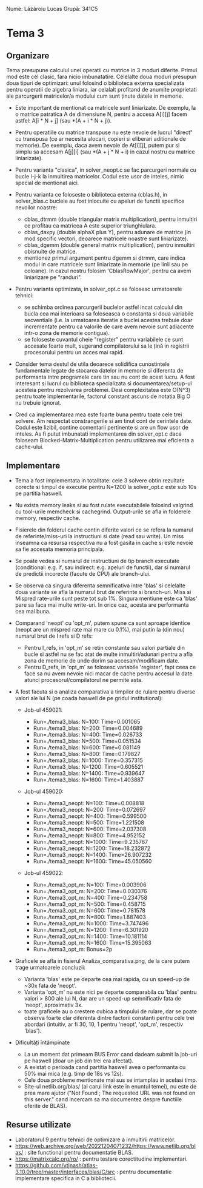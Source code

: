 Nume: Lăzăroiu Lucas
Grupă: 341C5

# Tema 3

Organizare
-
Tema presupune calculul unei operatii cu matrice in 3 moduri diferite. Primul mod este cel clasic, fara nicio imbunatatire. Celelalte doua moduri presupun doua tipuri de optimizari: unul folosind o biblioteca externa specializata pentru operatii de algebra liniara, iar celalalt profitand de anumite proprietati ale parcurgerii matricelor/a modului cum sunt ținute datele in memorie.

* Este important de mentionat ca matricele sunt liniarizate. De exemplu, la o matrice patratica A de dimensiune N, pentru a accesa A[i][j] facem astfel: A[i * N + j] (sau *(A + i * N + j)).
* Pentru operatiile cu matrice transpuse nu este nevoie de lucrul "direct" cu transpusa (ce ar necesita alocari, copieri si eliberari aditionale de memorie). De exemplu, daca avem nevoie de At[i][j], putem pur si simplu sa accesam A[j][i] (sau *(A + j * N + i) in cazul nostru cu matrice liniarizate).
* Pentru varianta "clasica", in solver_neopt.c se fac parcurgeri normale cu bucle i-j-k la inmultirea matricelor. Codul este usor de inteles, nimic special de mentionat aici.
* Pentru varianta ce foloseste o biblioteca externa (cblas.h), in solver_blas.c buclele au fost inlocuite cu apeluri de functii specifice nevoilor noastre:
    * cblas_dtrmm (double triangular matrix multiplication), pentru inmultiri ce profitau ca matricea A este superior triunghiulara.
    * cblas_daxpy (double alphaX plus Y), pentru adunare de matrice (in mod specific vectori, deoarece matricele noastre sunt liniarizate).
    * cblas_dgemm (double general matrix multiplication), pentru inmultiri obisnuite de matrice.
    * mentionez primul argument pentru dgemm si dtrmm, care indica modul in care matricele sunt liniarizate in memorie (pe linii sau pe coloane). In cazul nostru folosim 'CblasRowMajor', pentru ca avem liniarizare pe "randuri".
* Pentru varianta optimizata, in solver_opt.c se folosesc urmatoarele tehnici:
    * se schimba ordinea parcurgerii buclelor astfel incat calculul din bucla cea mai interioara sa foloseasca o constanta si doua variabile secventiale (i.e. la urmatoarea iteratie a buclei acestea trebuie doar incrementate pentru ca valorile de care avem nevoie sunt adiacente intr-o zona de memorie contigua).
    * se foloseste cuvantul cheie "register" pentru variabilele ce sunt accesate foarte mult, sugerand compilatorului sa le țină in registrii procesorului pentru un acces mai rapid.

* Consider tema destul de utila deoarece solidifica cunostintele fundamentale legate de stocarea datelor in memorie si diferenta de performanta intre programele care tin sau nu cont de acest lucru. A fost interesant si lucrul cu biblioteca specializata si documentarea/setup-ul acesteia pentru rezolvarea problemei. Desi complexitatea este O(N^3) pentru toate implementarile, factorul constant ascuns de notatia Big O nu trebuie ignorat.
* Cred ca implementarea mea este foarte buna pentru toate cele trei solvere. Am respectat constrangerile si am tinut cont de cerintele date. Codul este lizibil, contine comentarii pertinente si are un flow usor de inteles. As fi putut imbunatati implementarea din solver_opt.c daca foloseam Blocked-Matrix-Multiplication pentru utilizarea mai eficienta a cache-ului.


Implementare
-

* Tema a fost implementata in totalitate: cele 3 solvere obtin rezultate corecte si timpul de executie pentru N=1200 la solver_opt.c este sub 10s pe partitia haswell.
* Nu exista memory leaks si au fost rulate executabilele folosind valgrind cu tool-urile memcheck si cachegrind. Output-urile se afla in folderele memory, respectiv cache.
* Fisierele din folderul cache contin diferite valori ce se refera la numarul de referinte/miss-uri la instructiuni si date (read sau write). Un miss inseamna ca resursa respectiva nu a fost gasita in cache si este nevoie sa fie accesata memoria principala. 
* Se poate vedea si numarul de instructiuni de tip branch executate (conditional: e.g. if, sau indirect: e.g. apeluri de functii), dar si numarul de predictii incorecte (facute de CPU) ale branch-ului.
* Se observa ca singura diferenta semnificativa intre 'blas' si celelalte doua variante se afla la numarul brut de referinte si branch-uri. Miss si Mispred rate-urile sunt peste tot sub 1%. Singura mentiune este ca 'blas' pare sa faca mai multe write-uri. In orice caz, acesta are performanta cea mai buna.
* Comparand 'neopt' cu 'opt_m', putem spune ca sunt aproape identice (neopt are un mispred rate mai mare cu 0.1%), mai putin la (din nou) numarul brut de I refs si D refs:
    * Pentru I_refs, in 'opt_m' se retin constante sau valori partiale din bucle si astfel nu se fac atat de multe inmultiri/adunari pentru a afla zona de memorie de unde dorim sa accesam/modificam date.
    * Pentru D_refs, in 'opt_m' se folosesc variabile 'register', fapt ceea ce face sa nu avem nevoie nici macar de cache pentru accesul la date atunci procesorul/compilatorul ne permite asta.

* A fost facuta si o analiza comparativa a timpilor de rulare pentru diverse valori ale lui N (pe coada haswell de pe gridul institutional):

    * Job-ul 459021:

        * Run=./tema3_blas: N=100: Time=0.001065
        * Run=./tema3_blas: N=200: Time=0.004689
        * Run=./tema3_blas: N=400: Time=0.026733
        * Run=./tema3_blas: N=500: Time=0.051534
        * Run=./tema3_blas: N=600: Time=0.081149
        * Run=./tema3_blas: N=800: Time=0.179827
        * Run=./tema3_blas: N=1000: Time=0.357315
        * Run=./tema3_blas: N=1200: Time=0.605521
        * Run=./tema3_blas: N=1400: Time=0.939647
        * Run=./tema3_blas: N=1600: Time=1.403887

    * Job-ul 459020:

        * Run=./tema3_neopt: N=100: Time=0.008818
        * Run=./tema3_neopt: N=200: Time=0.072697
        * Run=./tema3_neopt: N=400: Time=0.599500
        * Run=./tema3_neopt: N=500: Time=1.221508
        * Run=./tema3_neopt: N=600: Time=2.037308
        * Run=./tema3_neopt: N=800: Time=4.952152
        * Run=./tema3_neopt: N=1000: Time=9.235767
        * Run=./tema3_neopt: N=1200: Time=18.232872
        * Run=./tema3_neopt: N=1400: Time=26.907232
        * Run=./tema3_neopt: N=1600: Time=45.050560

    * Job-ul 459022:

        * Run=./tema3_opt_m: N=100: Time=0.003906
        * Run=./tema3_opt_m: N=200: Time=0.030376
        * Run=./tema3_opt_m: N=400: Time=0.234758
        * Run=./tema3_opt_m: N=500: Time=0.458715
        * Run=./tema3_opt_m: N=600: Time=0.781578
        * Run=./tema3_opt_m: N=800: Time=1.887403
        * Run=./tema3_opt_m: N=1000: Time=3.747496
        * Run=./tema3_opt_m: N=1200: Time=6.301920
        * Run=./tema3_opt_m: N=1400: Time=10.181114
        * Run=./tema3_opt_m: N=1600: Time=15.395063
        * Run=./tema3_opt_m: Bonus=2p

* Graficele se afla in fisierul Analiza_comparativa.png, de la care putem trage urmatoarele concluzii:
    * Varianta 'blas' este pe departe cea mai rapida, cu un speed-up de ~30x fata de 'neopt'.
    * Varianta 'opt_m' nu este nici pe departe comparabila cu 'blas' pentru valori > 800 ale lui N, dar are un speed-up semnificativ fata de 'neopt', aproximativ 3x.
    * toate graficele au o crestere cubica a timpului de rulare, dar se poate observa foarte clar diferenta dintre factorii constanti pentru cele trei abordari (intuitiv, ar fi 30, 10, 1 pentru 'neopt', 'opt_m', respectiv 'blas').

* Dificultăți întâmpinate
    * La un moment dat primeam BUS Error cand dadeam submit la job-uri pe haswell (doar un job din trei era afectat).
    * A existat o perioada cand partitia haswell avea o performanta cu 50% mai mica (e.g. timp de 18s vs 12s).
    * Cele doua probleme mentionate mai sus se intamplau in acelasi timp.
    * Site-ul netlib.org/blas/ (al carui link este in enuntul temei), nu este de prea mare ajutor ("Not Found ; The requested URL was not found on this server." cand incercam sa ma documentez despre functiile oferite de BLAS). 

Resurse utilizate
-

* Laboratorul 9 pentru tehnici de optimizare a inmultirii matricelor.
* https://web.archive.org/web/20221204071232/https://www.netlib.org/blas/ : site functional pentru documentatie BLAS.
* https://matrixcalc.org/ro/ : pentru testare corectitudine implementari.
* https://github.com/vtjnash/atlas-3.10.0/tree/master/interfaces/blas/C/src : pentru documentatie implementare specifica in C a bibliotecii.
